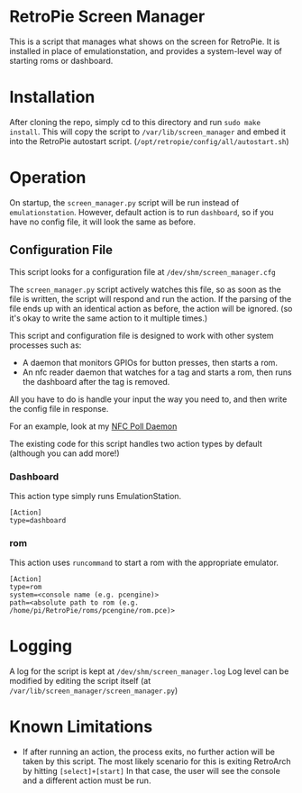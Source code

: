 # RetroPie Screen Manager

This is a script that manages what shows on the screen for RetroPie.
It is installed in place of emulationstation, and provides a system-level
way of starting roms or dashboard.

# Installation

After cloning the repo, simply cd to this directory and run `sudo make install`.
This will copy the script to `/var/lib/screen_manager` and embed it into the
RetroPie autostart script. (`/opt/retropie/config/all/autostart.sh`)

# Operation

On startup, the `screen_manager.py` script will be run instead of `emulationstation`.
However, default action is to run `dashboard`, so if you have no config file,
it will look the same as before.

## Configuration File

This script looks for a configuration file at `/dev/shm/screen_manager.cfg`

The `screen_manager.py` script actively watches this file, so as soon as the file
is written, the script will respond and run the action. If the parsing of the file
ends up with an identical action as before, the action will be ignored. (so it's
okay to write the same action to it multiple times.)

This script and configuration file is designed to work with other system processes such as:
  - A daemon that monitors GPIOs for button presses, then starts a rom.
  - An nfc reader daemon that watches for a tag and starts a rom, then runs the dashboard after the tag is removed.

All you have to do is handle your input the way you need to, and then write the
config file in response.

For an example, look at my [NFC Poll Daemon](https://github.com/vminnocci/turbograpx-16-nfc/tree/master/nfc)

The existing code for this script handles two action types by default (although you can add more!)

### Dashboard

This action type simply runs EmulationStation.
```
[Action]
type=dashboard
```

### rom

This action uses `runcommand` to start a rom with the appropriate emulator.
```
[Action]
type=rom
system=<console name (e.g. pcengine)>
path=<absolute path to rom (e.g. /home/pi/RetroPie/roms/pcengine/rom.pce)>
```

# Logging

A log for the script is kept at `/dev/shm/screen_manager.log`
Log level can be modified by editing the script itself (at `/var/lib/screen_manager/screen_manager.py`)

# Known Limitations

- If after running an action, the process exits, no further action will be taken by this script. The most likely scenario for this is exiting RetroArch by hitting `[select]+[start]` In that case, the user will see the console and a different action must be run.

